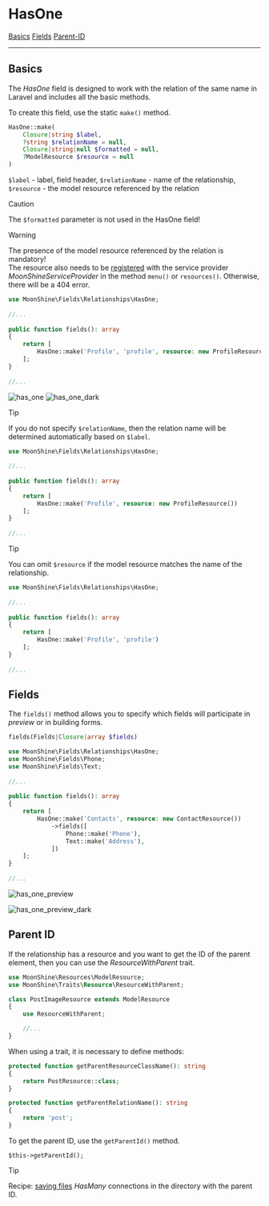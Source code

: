 # HasOne

[Basics](#basics)
[Fields](#fields)
[Parent-ID](#parent-id)

---

<a name="basics"></a>
## Basics

The *HasOne* field is designed to work with the relation of the same name in Laravel and includes all the basic methods.

To create this field, use the static `make()` method.

```php
HasOne::make(
    Closure|string $label,
    ?string $relationName = null,
    Closure|string|null $formatted = null,
    ?ModelResource $resource = null
)
```

`$label` - label, field header,
`$relationName` - name of the relationship,
`$resource` - the model resource referenced by the relation

> [!CAUTION]
> The `$formatted` parameter is not used in the HasOne field!

> [!WARNING]
> The presence of the model resource referenced by the relation is mandatory!  
> The resource also needs to be [registered](https://moonshine-laravel.com/docs/resource/models-resources/resources-index#define) with the service provider *MoonShineServiceProvider* in the method `menu()` or `resources()`. Otherwise, there will be a 404 error.

```php
use MoonShine\Fields\Relationships\HasOne; 
 
//...
 
public function fields(): array
{
    return [
        HasOne::make('Profile', 'profile', resource: new ProfileResource()) 
    ];
}
 
//...

```

![has_one](https://moonshine-laravel.com/screenshots/has_one.png)
![has_one_dark](https://moonshine-laravel.com/screenshots/has_one_dark.png)

> [!TIP]
> If you do not specify `$relationName`, then the relation name will be determined automatically based on `$label`.

```php
use MoonShine\Fields\Relationships\HasOne; 
 
//...
 
public function fields(): array
{
    return [
        HasOne::make('Profile', resource: new ProfileResource()) 
    ];
}
 
//...
```

> [!TIP]
> You can omit `$resource` if the model resource matches the name of the relationship.

```php
use MoonShine\Fields\Relationships\HasOne; 
 
//...
 
public function fields(): array
{
    return [
        HasOne::make('Profile', 'profile') 
    ];
}
 
//...
```

<a name="fields"></a>
## Fields

The `fields()` method allows you to specify which fields will participate in *preview* or in building forms.

```php
fields(Fields|Closure|array $fields)
```

```php
use MoonShine\Fields\Relationships\HasOne;
use MoonShine\Fields\Phone;
use MoonShine\Fields\Text;
 
//...
 
public function fields(): array
{
    return [
        HasOne::make('Contacts', resource: new ContactResource())
            ->fields([
                Phone::make('Phone'),
                Text::make('Address'),
            ]) 
    ];
}
 
//...
```
![has_one_preview](https://moonshine-laravel.com/screenshots/has_one_preview.png)

![has_one_preview_dark](https://moonshine-laravel.com/screenshots/has_one_preview_dark.png)

<a name="parent-id"></a>
## Parent ID

If the relationship has a resource and you want to get the ID of the parent element, then you can use the *ResourceWithParent* trait.

```php
use MoonShine\Resources\ModelResource;
use MoonShine\Traits\Resource\ResourceWithParent;

class PostImageResource extends ModelResource
{
    use ResourceWithParent;

    //...
}
```

When using a trait, it is necessary to define methods:

```php
protected function getParentResourceClassName(): string
{
    return PostResource::class;
}

protected function getParentRelationName(): string
{
    return 'post';
}
```

To get the parent ID, use the `getParentId()` method.

```
$this->getParentId();
```

> [!TIP]
> Recipe: [saving files](https://moonshine-laravel.com/docs/resource/recipes/recipes#hasmany-parent-id) _HasMany_ connections in the directory with the parent ID.
